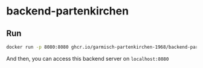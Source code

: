 # backend-partenkirchen

## Run
```sh
docker run -p 8080:8080 ghcr.io/garmisch-partenkirchen-1968/backend-partenkirchen:latest
```
And then, you can access this backend server on `localhost:8080`